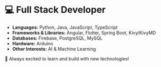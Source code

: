 # 💻 Full Stack Developer

- **Languages:** Python, Java, JavaScript, TypeScript  
- **Frameworks & Libraries:** Angular, Flutter, Spring Boot, Kivy/KivyMD  
- **Databases:** Firebase, PostgreSQL, MySQL  
- **Hardware:** Arduino  
- **Other Interests:** AI & Machine Learning  

🚀 Always excited to learn and build with new technologies!
